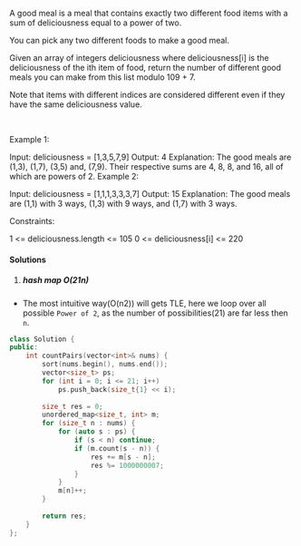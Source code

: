 A good meal is a meal that contains exactly two different food items with a sum of deliciousness equal to a power of two.

You can pick any two different foods to make a good meal.

Given an array of integers deliciousness where deliciousness[i] is the deliciousness of the i​​​​​​th​​​​​​​​ item of food, return the number of different good meals you can make from this list modulo 109 + 7.

Note that items with different indices are considered different even if they have the same deliciousness value.

 

Example 1:

Input: deliciousness = [1,3,5,7,9]
Output: 4
Explanation: The good meals are (1,3), (1,7), (3,5) and, (7,9).
Their respective sums are 4, 8, 8, and 16, all of which are powers of 2.
Example 2:

Input: deliciousness = [1,1,1,3,3,3,7]
Output: 15
Explanation: The good meals are (1,1) with 3 ways, (1,3) with 9 ways, and (1,7) with 3 ways.
 

Constraints:

1 <= deliciousness.length <= 105
0 <= deliciousness[i] <= 220

#### Solutions

1. ##### hash map O(21n)

- The most intuitive way(O(n2)) will gets TLE, here we loop over all possible `Power of 2`, as the number of possibilities(21) are far less then `n`.


```c++
class Solution {
public:
    int countPairs(vector<int>& nums) {
        sort(nums.begin(), nums.end());
        vector<size_t> ps;
        for (int i = 0; i <= 21; i++)
            ps.push_back(size_t{1} << i);
        
        size_t res = 0;
        unordered_map<size_t, int> m;
        for (size_t n : nums) {
            for (auto s : ps) {
                if (s < n) continue;
                if (m.count(s - n)) {
                    res += m[s - n];
                    res %= 1000000007;
                }
            }
            m[n]++;
        }
        
        return res;
    }
};

```